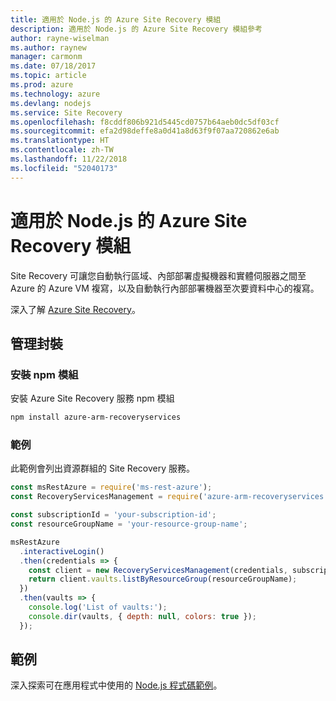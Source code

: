 ```yaml
---
title: 適用於 Node.js 的 Azure Site Recovery 模組
description: 適用於 Node.js 的 Azure Site Recovery 模組參考
author: rayne-wiselman
ms.author: raynew
manager: carmonm
ms.date: 07/18/2017
ms.topic: article
ms.prod: azure
ms.technology: azure
ms.devlang: nodejs
ms.service: Site Recovery
ms.openlocfilehash: f8cddf806b921d5445cd0757b64aeb0dc5df03cf
ms.sourcegitcommit: efa2d98deffe8a0d41a8d63f9f07aa720862e6ab
ms.translationtype: HT
ms.contentlocale: zh-TW
ms.lasthandoff: 11/22/2018
ms.locfileid: "52040173"
---
```

# <a name="azure-site-recovery-modules-for-nodejs"></a>適用於 Node.js 的 Azure Site Recovery 模組

Site Recovery 可讓您自動執行區域、內部部署虛擬機器和實體伺服器之間至 Azure 的 Azure VM 複寫，以及自動執行內部部署機器至次要資料中心的複寫。

深入了解 [Azure Site Recovery](https://docs.microsoft.com/azure/site-recovery/site-recovery-overview)。

## <a name="management-package"></a>管理封裝

### <a name="install-the-npm-module"></a>安裝 npm 模組

安裝 Azure Site Recovery 服務 npm 模組

```bash
npm install azure-arm-recoveryservices
```

### <a name="example"></a>範例

此範例會列出資源群組的 Site Recovery 服務。

```javascript
const msRestAzure = require('ms-rest-azure');
const RecoveryServicesManagement = require('azure-arm-recoveryservices');

const subscriptionId = 'your-subscription-id';
const resourceGroupName = 'your-resource-group-name';

msRestAzure
  .interactiveLogin()
  .then(credentials => {
    const client = new RecoveryServicesManagement(credentials, subscriptionId);
    return client.vaults.listByResourceGroup(resourceGroupName);
  })
  .then(vaults => {
    console.log('List of vaults:');
    console.dir(vaults, { depth: null, colors: true });
  });
```

## <a name="samples"></a>範例

深入探索可在應用程式中使用的 [Node.js 程式碼範例](https://azure.microsoft.com/resources/samples/?platform=nodejs)。
